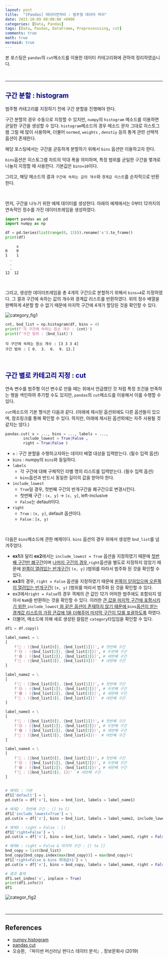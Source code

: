```yaml
---
layout: post
title:  "[Pandas] 데이터전처리 : 범주형 데이터 처리"
date: 2021-10-09 00:00:00 +0900
categories: [Data, Pandas]
tags: [Data, Pandas, DataFrame, Preprocesssing, cut]
comments: true
math: true
mermaid: true
---
```


본 포스팅은 `pandas`의 `cut`메소드를 이용한 데이터 카테고리화에 관하여 정리하였습니다.

<br>

---

## <span style="color:navy">구간 분할 : histogram<span>

범주형 카테고리를 지정하기 전에 구간 분할을 진행해야 한다. <br>

구간 분할의 경우 수동으로 지정할 수 있지만, `numpy`의 `histogram` 메소드를 이용하면 균일한 구간을 생성할 수 있다. `histogram`메소드의 경우 메소드 문자 그대로 히스토그램 그릴 때 많이 사용하며, 더불어 `normed`, `weights` , `denstiy` 등의 통계 관련 선택적 옵션이 존재한다. <br>

해당 포스팅에서는 구간을 균등하게 분할하기 위해서 `bins` 옵션만 이용하고자 한다. <br>

`bins`옵션은 히스토그램 차트의 막대 폭을 의미하며, 특정 범위를 균일한 구간을 몇개로 나눌지 지정할 때 사용한다. 기본값은 `bins=10`이다.<br>

그리고, 해당 메소드의 결과 `구간에 속하는 값의 개수`와 `경계값 리스트`를 순차적으로 반환한다.

<br>

먼저, 구간을 나누기 위한 예제 데이터를 생성한다. 아래의 예제에서는 0부터 12까지의 연속적인 정수를 가진 데이터프레임을 생성하였다.

```python
import pandas as pd
import numpy as np

df = pd.Series(list(range(0, 13))).rename('x').to_frame()
print(df)
```

```
     x
0    0
1    1
  .
  . 
  .
12  12
```

<br>

그리고, 생성한 데이터프레임을 총 4개의 구간으로 분할하기 위해서 `bins=4`로 지정하였다. 그 결과 구간에 속하는 값의 개수와 경계값 리스트를 반환하였다.  위의 정수 배열을 완벽하게 4분할 할 수 없기 때문에 마지막 구간에 4개가 할당된 것을 확인할 수 있다.

![category_fig1](https://user-images.githubusercontent.com/53929665/136663970-b670f591-5659-4fd1-9322-764070634509.png)

```python
cnt, bnd_list = np.histogram(df, bins = 4)
print(f'각 구간에 속하는 원소 개수 : {cnt}')
print(f'구간 범위 : {bnd_list}')
```

```
각 구간에 속하는 원소 개수 : [3 3 3 4]
구간 범위 : [ 0.  3.  6.  9. 12.]
```

<br>

## <span style="color:navy">구간 별로 카테고리 지정 : cut<span>

연속 변수를 범주형 이산 변수로 만들 때는 위에서 언급했던 것 처럼 특정 조건을 만족하는 행을 색인하여 추가할 수도 있지만, `pandas`의 `cut`메소드를 이용해서 이를 수행할 수 있다.

`cut`메소드의 기본 형식은 다음과 같다. 
(아래에 제시된 옵션외에도 다른 옵션들이 있으며, 참조링크를 통해 확인할 수 있다. 하지만, 아래에 제시된 옵션외에는 자주 사용될 것 같지는 않다.)

```python
pandas.cut(	x = ..., bins = ..., labels = ..., 
		include_lowest = True|False , 
		right = True|False )
```

- `x` : 구간 분할을 수행하고자하는 데이터 배열 대상을 입력받는다. (필수 입력 옵션)
- `bins` : numpy의 `bins`와 동일하다.
- `labels`
    - 각 구간에 대해 구체적인 라벨 명의 리스트를 입력받는다. (필수 입력 옵션)
    - `bins`옵션과 반드시 동일한 길이의 값을 받아야 한다.
- `include_lowest` 
    - `True`일 경우, 첫번째 구간의 반개구간을 폐구간으로 변경시킨다.
    - 첫번째 구간 : `(x, y]` → `[x, y]`, left-inclusive
    - `False`는 default이다.
- `right`
    - `True` : `(x, y]`,  default 옵션이다.
    - `False` :  `[x, y)`

<br>

다음은 `bins`메소드에 관한 예제이다. `bins` 옵션의 경우 위에서 생성한 `bnd_list`를 넘겨주었다.

- **ex1**과 달리 **ex2**에서는 `include_lowest = True` 옵션을 지정하였기 때문에 <u>첫번째 구간만 폐구간</u>이며 <u>나머지 구간의 경우 </u>`right`옵션을 별도로 지정하지 않았기 때문에 <u>왼쪽이 열려있는 반개구간</u>( `(x, y]` )범위를 따라서 범주화 된 것을 확인할 수 있다.
- **ex3**의 경우, `right = False` 옵션을 지정하였기 때문에 <u>왼쪽이 닫혀있으며 오른쪽이 열려있는 반개구간</u>( `[x, y)` )범위를 따라서 범주화 된 것을 확인할 수 있다.
- ex3에서`right = False`의 경우 객체의 큰 값인 12가 어떠한 범주에도 포함되지 않아서 `NaN`을 반환하는 것을 확인할 수 있다. 이러한 <u>큰 값을 마지막 구간에 포함시키기 위한 </u>`include_lowest`<u> 와 같은 옵션이 존재하지 않기 때문에 </u>`bins`<u>옵션이 받는 경계값 리스트의 가장 큰값에 1을 더해주어 마지막 구간이 12를 포괄하도록</u> 하였다.
- 더불어, 메소드에 의해 새로 생성된 컬럼은 `category`타입임을 확인할 수 있다.

```python
df1 = df.copy()

label_name1 = \
[
    f'🔴 : ({bnd_list[0]}, {bnd_list[1]}]', # 첫번째 구간
    f'🟡 : ({bnd_list[1]}, {bnd_list[2]}]', # 두번째 구간
    f'🟢 : ({bnd_list[2]}, {bnd_list[3]}]', # 세번쨰 구간
    f'🔵 : ({bnd_list[3]}, {bnd_list[4]}]'  # 네번째 구간
]

label_name2 = \
[
    f'🔴 : [{bnd_list[0]}, {bnd_list[1]}]', # 첫번째 구간
    f'🟡 : ({bnd_list[1]}, {bnd_list[2]}]', # 두번쨰 구간
    f'🟢 : ({bnd_list[2]}, {bnd_list[3]}]', # 세번째 구간
    f'🔵 : ({bnd_list[3]}, {bnd_list[4]}]'  # 네번째 구간
]

label_name3 = \
[
    f'🔴 : [{bnd_list[0]}, {bnd_list[1]})', # 첫번째 구간
    f'🟡 : [{bnd_list[1]}, {bnd_list[2]})', # 두번쨰 구간
    f'🟢 : [{bnd_list[2]}, {bnd_list[3]})', # 세번째 구간
    f'🔵 : [{bnd_list[3]}, {bnd_list[4]})'  # 네번째 구간
]  

label_name4 = \
[
    f'🔴 : [{bnd_list[0]}, {bnd_list[1]})', # 첫번째 구간
    f'🟡 : [{bnd_list[1]}, {bnd_list[2]})', # 두번쨰 구간
    f'🟢 : [{bnd_list[2]}, {bnd_list[3]})', # 세번째 구간
    f'🔵 : [{bnd_list[3]}, 13)'  # 네번째 구간
]  

 
# 예제1 : 기본     
df1['default'] = \
pd.cut(x = df['x'], bins = bnd_list, labels = label_name1)

# 예제2 : 첫번쨰 구간 : (] to []
df1['include_lowest=True'] = \
pd.cut(x = df['x'], bins = bnd_list, labels = label_name2, include_lowest = True)

# 예제3 : right = False : [)
df1['right=False'] = \
pd.cut(x = df['x'], bins = bnd_list, labels = label_name3, right = False)

# 예제4 : right = False & 마지막 구간 : [) to []
bnd_copy = list(bnd_list)
bnd_copy[bnd_copy.index(max(bnd_copy))] = max(bnd_copy)+1
df1['right=False & bins 최대값+1'] = \
pd.cut(x = df['x'], bins = bnd_copy, labels = label_name4, right = False) 

# 결과 출력
df1.set_index('x', inplace = True)
print(df1.info())
df1
```

![categor_fig2](https://user-images.githubusercontent.com/53929665/136663971-a6aff3cd-86b5-476a-923b-dfdcab443e96.png)

<br>

---

## References

- [numpy histogram]()
- [pandas  cut](https://pandas.pydata.org/docs/reference/api/pandas.cut.html)
- 오승환, 『파이썬 머신러닝 판다스 데이터 분석』, 정보문화사 (2019)
